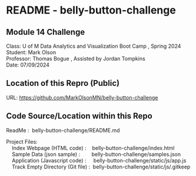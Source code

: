 # README - belly-button-challenge  

## Module 14 Challenge  
Class:      U of M Data Analytics and Visualization Boot Camp , Spring 2024  
Student:    Mark Olson  
Professor:  Thomas Bogue  ,  Assisted by Jordan Tompkins  
Date:       07/09/2024  
  
## Location of this Repro (Public)  
URL:        https://github.com/MarkOlsonMN/belly-button-challenge  
  
## Code Source/Location within this Repo  
ReadMe : &nbsp;belly-button-challenge/README.md  
  
Project Files:  
&nbsp;&nbsp;&nbsp;&nbsp;Index Webpage (HTML code) :&nbsp;&nbsp;&nbsp;&nbsp;belly-button-challenge/index.html  
&nbsp;&nbsp;&nbsp;&nbsp;Sample Data (json sample) :&nbsp;&nbsp;&nbsp;&nbsp;&nbsp;&nbsp;&nbsp;&nbsp;belly-button-challenge/samples.json  
&nbsp;&nbsp;&nbsp;&nbsp;Application (Javascript code) :&nbsp;&nbsp;&nbsp;&nbsp;&nbsp;belly-button-challenge/static/js/app.js  
&nbsp;&nbsp;&nbsp;&nbsp;Track Empty Directory (Git file) :&nbsp;&nbsp;belly-button-challenge/static/js/.gitkeep  
  
